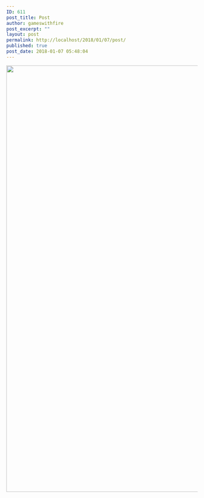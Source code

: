 ```yaml
---
ID: 611
post_title: Post
author: gameswithfire
post_excerpt: ""
layout: post
permalink: http://localhost/2018/01/07/post/
published: true
post_date: 2018-01-07 05:48:04
---
```

<img src="http://localhost/wp-content/uploads/2018/01/LakeLahontanPt03.jpg" alt="" width="1500" height="1125" class="alignleft size-full wp-image-592" />